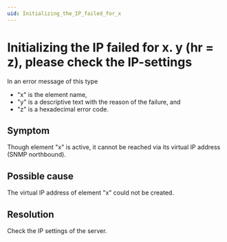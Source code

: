 ```yaml
---
uid: Initializing_the_IP_failed_for_x
---
```


# Initializing the IP failed for x. y (hr = z), please check the IP-settings

In an error message of this type

- "x" is the element name,
- "y" is a descriptive text with the reason of the failure, and
- "z" is a hexadecimal error code.

## Symptom

Though element "x" is active, it cannot be reached via its virtual IP address (SNMP northbound).

## Possible cause

The virtual IP address of element "x" could not be created.

## Resolution

Check the IP settings of the server.
